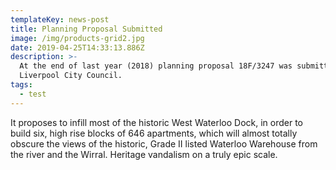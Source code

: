 ```yaml
---
templateKey: news-post
title: Planning Proposal Submitted
image: /img/products-grid2.jpg
date: 2019-04-25T14:33:13.886Z
description: >-
  At the end of last year (2018) planning proposal 18F/3247 was submitted to
  Liverpool City Council.
tags:
  - test
---
```

It proposes to infill most of the historic West Waterloo Dock, in order to build six, high rise blocks of 646 apartments, which will almost totally obscure the views of the historic, Grade II listed Waterloo Warehouse from the river and the Wirral. Heritage vandalism on a truly epic scale.
